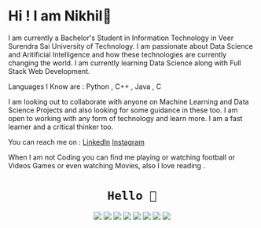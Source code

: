 # Hi ! I am Nikhil👋

<!--
**nslearn/nslearn** is a ✨ _special_ ✨ repository because its `README.md` (this file) appears on your GitHub profile.

Here are some ideas to get you started:

- 🔭 I’m currently working on ...
- 🌱 I’m currently learning ...
- 👯 I’m looking to collaborate on ...
- 🤔 I’m looking for help with ...
- 💬 Ask me about ...
- 📫 How to reach me: ...
- 😄 Pronouns: ...
- ⚡ Fun fact: ...
-->
I am currently a Bachelor's Student in Information Technology in Veer Surendra Sai University of Technology. I am passionate about Data Science and Aritificial Intelligence
and how these technologies are currently changing the world. I am currently learning Data Science along with Full Stack Web Development.

Languages I Know are : Python , C++ , Java , C

I am looking out to collaborate with anyone on Machine Learning and Data Science Projects and also looking for some guidance in these too. I am open to working with any form of 
technology and learn more. I am a fast learner and a critical thinker too.

You can reach me on : <a href="https://www.linkedin.com/nscode">LinkedIn</a>  <a href="https://www.instagram.com/sharmajiikabetaaa">Instagram</a>

When I am not Coding you can find me playing or watching football or Videos Games or even watching Movies, also I love reading . 
<h1 align="center"><code>Hello 👋</code></h1>

<p align="center">
  <a href="https://twitter.com/MavN1ck"><img src="https://img.shields.io/badge/-@Mavn1ck-00acee?style=flat&logo=Twitter&logoColor=white"></a>
  <a href="https://stackoverflow.com/users/17172481/nikhil-sharma"><img src="https://img.shields.io/badge/MavN1ck?style=flat&logo=Stackoverflow&logoColor=white" /></a>
  <a href="https://profile.codersrank.io/user/lissy93"><img src="https://img.shields.io/badge/-Lissy93-72a0a8?style=flat&logo=CodersRank&logoColor=white" /></a>
  <a href="https://github.com/Lissy93"><img src="https://img.shields.io/badge/-Lissy93-3a3a3a?style=flat&logo=GitHub&logoColor=white" /></a>
  <a href="https://aliciasykes.com"><img src="https://img.shields.io/badge/-aliciasykes.com-ff5757?style=flat&logo=ApacheSpark&logoColor=white" /></a>
  <a href="https://notes.aliciasykes.com"><img src="https://img.shields.io/badge/-Alicia's_Notes-262654?style=flat&logo=micro.blog&logoColor=white" /></a>
  <a href="https://keybase.io/aliciasykes"><img src="https://img.shields.io/badge/-aliciasykes-5e78ef?style=flat&logo=keybase&logoColor=white" /></a>
  <a href="https://www.linkedin.com/in/aliciasykes"><img src="https://img.shields.io/badge/-Alicia_Sykes-0072b1?style=flat&logo=Linkedin&logoColor=white" /></a>
</p>
